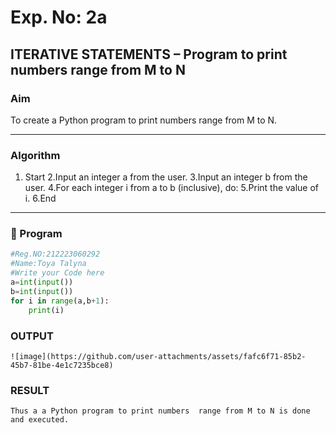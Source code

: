 # Exp. No: 2a  
## ITERATIVE STATEMENTS – Program to print numbers  range from M to N

###  Aim
To create a Python program to print numbers  range from M to N.

---

###  Algorithm

1. Start
2.Input an integer a from the user.
3.Input an integer b from the user.
4.For each integer i from a to b (inclusive), do:
5.Print the value of i.
6.End

---

### 🧾 Program

```python
#Reg.NO:212223060292
#Name:Toya Talyna
#Write your Code here
a=int(input())
b=int(input())
for i in range(a,b+1):
    print(i)

```
### OUTPUT
```
![image](https://github.com/user-attachments/assets/fafc6f71-85b2-45b7-81be-4e1c7235bce8)

```
### RESULT
```
Thus a a Python program to print numbers  range from M to N is done and executed.
```

